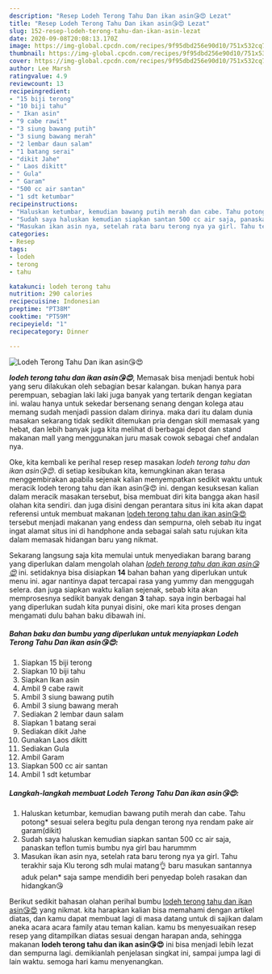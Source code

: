 ```yaml
---
description: "Resep Lodeh Terong Tahu Dan ikan asin😘😍 Lezat"
title: "Resep Lodeh Terong Tahu Dan ikan asin😘😍 Lezat"
slug: 152-resep-lodeh-terong-tahu-dan-ikan-asin-lezat
date: 2020-09-08T20:08:13.170Z
image: https://img-global.cpcdn.com/recipes/9f95dbd256e90d10/751x532cq70/lodeh-terong-tahu-dan-ikan-asin😘😍-foto-resep-utama.jpg
thumbnail: https://img-global.cpcdn.com/recipes/9f95dbd256e90d10/751x532cq70/lodeh-terong-tahu-dan-ikan-asin😘😍-foto-resep-utama.jpg
cover: https://img-global.cpcdn.com/recipes/9f95dbd256e90d10/751x532cq70/lodeh-terong-tahu-dan-ikan-asin😘😍-foto-resep-utama.jpg
author: Lee Marsh
ratingvalue: 4.9
reviewcount: 13
recipeingredient:
- "15 biji terong"
- "10 biji tahu"
- " Ikan asin"
- "9 cabe rawit"
- "3 siung bawang putih"
- "3 siung bawang merah"
- "2 lembar daun salam"
- "1 batang serai"
- "dikit Jahe"
- " Laos dikitt"
- " Gula"
- " Garam"
- "500 cc air santan"
- "1 sdt ketumbar"
recipeinstructions:
- "Haluskan ketumbar, kemudian bawang putih merah dan cabe. Tahu potong* sesuai selera begitu pula dengan terong nya rendam pake air garam(dikit)"
- "Sudah saya haluskan kemudian siapkan santan 500 cc air saja, panaskan teflon tumis bumbu nya girl bau harummm"
- "Masukan ikan asin nya, setelah rata baru terong nya ya girl. Tahu terakhir saja Klu terong sdh mulai matang👌 baru masukan santannya aduk pelan* saja sampe mendidih beri penyedap boleh rasakan dan hidangkan😘"
categories:
- Resep
tags:
- lodeh
- terong
- tahu

katakunci: lodeh terong tahu 
nutrition: 290 calories
recipecuisine: Indonesian
preptime: "PT38M"
cooktime: "PT59M"
recipeyield: "1"
recipecategory: Dinner

---
```



![Lodeh Terong Tahu Dan ikan asin😘😍](https://img-global.cpcdn.com/recipes/9f95dbd256e90d10/751x532cq70/lodeh-terong-tahu-dan-ikan-asin😘😍-foto-resep-utama.jpg)

<b><i>lodeh terong tahu dan ikan asin😘😍</i></b>, Memasak bisa menjadi bentuk hobi yang seru dilakukan oleh sebagian besar kalangan. bukan hanya para perempuan, sebagian laki laki juga banyak yang tertarik dengan kegiatan ini. walau hanya untuk sekedar bersenang senang dengan kolega atau memang sudah menjadi passion dalam dirinya. maka dari itu dalam dunia masakan sekarang tidak sedikit ditemukan pria dengan skill memasak yang hebat, dan lebih banyak juga kita melihat di berbagai depot dan stand makanan mall yang menggunakan juru masak cowok sebagai chef andalan nya.

Oke, kita kembali ke perihal resep resep masakan <i>lodeh terong tahu dan ikan asin😘😍</i>. di setiap kesibukan kita, kemungkinan akan terasa menggembirakan apabila sejenak kalian menyempatkan sedikit waktu untuk meracik lodeh terong tahu dan ikan asin😘😍 ini. dengan kesuksesan kalian dalam meracik masakan tersebut, bisa membuat diri kita bangga akan hasil olahan kita sendiri. dan juga disini dengan perantara situs ini kita akan dapat referensi untuk membuat makanan <u>lodeh terong tahu dan ikan asin😘😍</u> tersebut menjadi makanan yang endess dan sempurna, oleh sebab itu ingat ingat alamat situs ini di handphone anda sebagai salah satu rujukan kita dalam memasak hidangan baru yang nikmat.




Sekarang langsung saja kita memulai untuk menyediakan barang barang yang diperlukan dalam mengolah olahan <u><i>lodeh terong tahu dan ikan asin😘😍</i></u> ini. setidaknya bisa disiapkan <b>14</b> bahan bahan yang diperlukan untuk menu ini. agar nantinya dapat tercapai rasa yang yummy dan menggugah selera. dan juga siapkan waktu kalian sejenak, sebab kita akan memprosesnya sedikit banyak dengan <b>3</b> tahap. saya ingin berbagai hal yang diperlukan sudah kita punyai disini, oke mari kita proses dengan mengamati dulu bahan baku dibawah ini.

<!--inarticleads1-->

##### Bahan baku dan bumbu yang diperlukan untuk menyiapkan Lodeh Terong Tahu Dan ikan asin😘😍:

1. Siapkan 15 biji terong
1. Siapkan 10 biji tahu
1. Siapkan  Ikan asin
1. Ambil 9 cabe rawit
1. Ambil 3 siung bawang putih
1. Ambil 3 siung bawang merah
1. Sediakan 2 lembar daun salam
1. Siapkan 1 batang serai
1. Sediakan dikit Jahe
1. Gunakan  Laos dikitt
1. Sediakan  Gula
1. Ambil  Garam
1. Siapkan 500 cc air santan
1. Ambil 1 sdt ketumbar




<!--inarticleads2-->

##### Langkah-langkah membuat Lodeh Terong Tahu Dan ikan asin😘😍:

1. Haluskan ketumbar, kemudian bawang putih merah dan cabe. Tahu potong* sesuai selera begitu pula dengan terong nya rendam pake air garam(dikit)
1. Sudah saya haluskan kemudian siapkan santan 500 cc air saja, panaskan teflon tumis bumbu nya girl bau harummm
1. Masukan ikan asin nya, setelah rata baru terong nya ya girl. Tahu terakhir saja Klu terong sdh mulai matang👌 baru masukan santannya aduk pelan* saja sampe mendidih beri penyedap boleh rasakan dan hidangkan😘




Berikut sedikit bahasan olahan perihal bumbu <u>lodeh terong tahu dan ikan asin😘😍</u> yang nikmat. kita harapkan kalian bisa memahami dengan artikel diatas, dan kamu dapat membuat lagi di masa datang untuk di sajikan dalam aneka acara acara family atau teman kalian. kamu bs menyesuaikan resep resep yang ditampilkan diatas sesuai dengan harapan anda, sehingga makanan <b>lodeh terong tahu dan ikan asin😘😍</b> ini bisa menjadi lebih lezat dan sempurna lagi. demikianlah penjelasan singkat ini, sampai jumpa lagi di lain waktu. semoga hari kamu menyenangkan.
